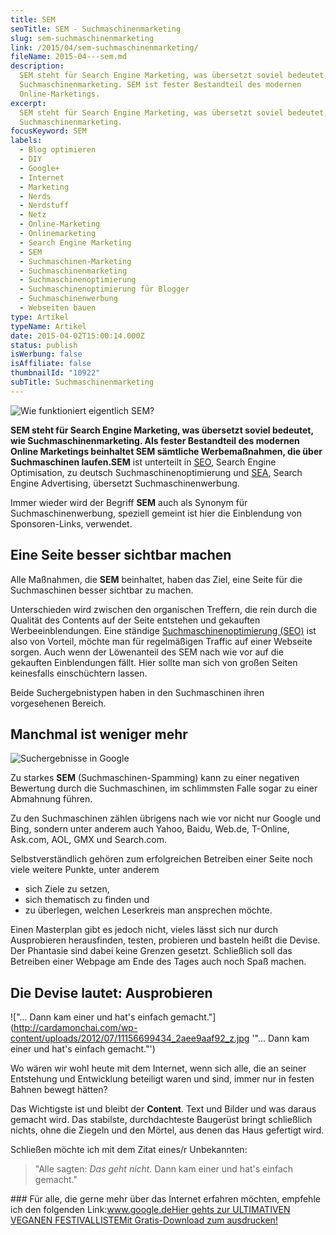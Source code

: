 ```yaml
---
title: SEM
seoTitle: SEM - Suchmaschinenmarketing
slug: sem-suchmaschinenmarketing
link: /2015/04/sem-suchmaschinenmarketing/
fileName: 2015-04---sem.md
description:
  SEM steht für Search Engine Marketing, was übersetzt soviel bedeutet, wie
  Suchmaschinenmarketing. SEM ist fester Bestandteil des modernen
  Online-Marketings.
excerpt:
  SEM steht für Search Engine Marketing, was übersetzt soviel bedeutet, wie
  Suchmaschinenmarketing.
focusKeyword: SEM
labels:
  - Blog optimieren
  - DIY
  - Google+
  - Internet
  - Marketing
  - Nerds
  - Nerdstuff
  - Netz
  - Online-Marketing
  - Onlinemarketing
  - Search Engine Marketing
  - SEM
  - Suchmaschinen-Marketing
  - Suchmaschinenmarketing
  - Suchmaschinenoptimierung
  - Suchmaschinenoptimierung für Blogger
  - Suchmaschinenwerbung
  - Webseiten bauen
type: Artikel
typeName: Artikel
date: 2015-04-02T15:00:14.000Z
status: publish
isWerbung: false
isAffiliate: false
thumbnailId: "10922"
subTitle: Suchmaschinenmarketing
---
```


![Wie funktioniert eigentlich SEM?](http://cardamonchai.com/wp-content/uploads/2012/07/11156642735_f35fb6148a_z-640x425.jpg "Wie funktioniert eigentlich SEM?")

<strong>SEM steht für Search Engine Marketing, was übersetzt soviel bedeutet,
wie Suchmaschinenmarketing. Als fester Bestandteil des modernen Online
Marketings beinhaltet SEM sämtliche Werbemaßnahmen, die über Suchmaschinen
laufen.</strong><strong>SEM</strong> ist unterteilt in
<a title="SEO" href="http://cardamonchai.com/2012/07/seo/">SEO</a>, Search
Engine Optimisation, zu deutsch Suchmaschinenoptimierung und
<a title="SEA" href="http://cardamonchai.com/2012/07/sea/">SEA</a>, Search
Engine Advertising, übersetzt Suchmaschinenwerbung.

Immer wieder wird der Begriff <strong>SEM</strong> auch als Synonym für
Suchmaschinenwerbung, speziell gemeint ist hier die Einblendung von
Sponsoren-Links, verwendet.

## Eine Seite besser sichtbar machen

Alle Maßnahmen, die <strong>SEM</strong> beinhaltet, haben das Ziel, eine Seite
für die Suchmaschinen besser sichtbar zu machen.

Unterschieden wird zwischen den organischen Treffern, die rein durch die
Qualität des Contents auf der Seite entstehen und gekauften Werbeeinblendungen.
Eine ständige
<a title="SEO" href="http://cardamonchai.com/2012/07/seo/">Suchmaschinenoptimierung
(SEO)</a> ist also von Vorteil, möchte man für regelmäßigen Traffic auf einer
Webseite sorgen. Auch wenn der Löwenanteil des SEM nach wie vor auf die
gekauften Einblendungen fällt. Hier sollte man sich von großen Seiten
keinesfalls einschüchtern lassen.

Beide Suchergebnistypen haben in den Suchmaschinen ihren vorgesehenen Bereich.

## Manchmal ist weniger mehr

![Suchergebnisse in Google](http://cardamonchai.com/wp-content/uploads/2012/07/Bildschirmfoto-2015-04-02-um-16.17.45-640x456.png "Suchergebnisse in Google")

Zu starkes <strong>SEM</strong> (Suchmaschinen-Spamming) kann zu einer negativen
Bewertung durch die Suchmaschinen, im schlimmsten Falle sogar zu einer Abmahnung
führen.

Zu den Suchmaschinen zählen übrigens nach wie vor nicht nur Google und Bing,
sondern unter anderem auch Yahoo, Baidu, Web.de, T-Online, Ask.com, AOL, GMX und
Search.com.

Selbstverständlich gehören zum erfolgreichen Betreiben einer Seite noch viele
weitere Punkte, unter anderem

<ul><li>sich Ziele zu setzen,</li><li>sich thematisch zu finden und</li><li>zu überlegen, welchen Leserkreis man ansprechen möchte.</li></ul>

Einen Masterplan gibt es jedoch nicht, vieles lässt sich nur durch Ausprobieren
herausfinden, testen, probieren und basteln heißt die Devise. Der Phantasie sind
dabei keine Grenzen gesetzt. Schließlich soll das Betreiben einer Webpage am
Ende des Tages auch noch Spaß machen.

## Die Devise lautet: Ausprobieren

!["... Dann kam einer und hat's einfach gemacht."](http://cardamonchai.com/wp-content/uploads/2012/07/11156699434_2aee9aaf92_z.jpg
'"... Dann kam einer und hat's einfach gemacht."')

Wo wären wir wohl heute mit dem Internet, wenn sich alle, die an seiner
Entstehung und Entwicklung beteiligt waren und sind, immer nur in festen Bahnen
bewegt hätten?

Das Wichtigste ist und bleibt der <strong>Content</strong>. Text und Bilder und
was daraus gemacht wird. Das stabilste, durchdachteste Baugerüst bringt
schließlich nichts, ohne die Ziegeln und den Mörtel, aus denen das Haus
gefertigt wird.

Schließen möchte ich mit dem Zitat eines/r Unbekannten:

<blockquote>"Alle sagten: <em>Das geht nicht.</em>
Dann kam einer und hat's einfach gemacht."</blockquote>### Für alle, die gerne mehr über das Internet erfahren möchten, empfehle ich den folgenden Link:<a title="Google" href="http://www.google.de" target="_blank" rel="noopener">www.google.de</a><a class="banner banner-green" href="/2015/03/die-ultimative-vegane-festivalliste"><span class="head">Hier gehts zur ULTIMATIVEN VEGANEN FESTIVALLISTE</span><span class="text">Mit Gratis-Download zum ausdrucken!</span></a>
